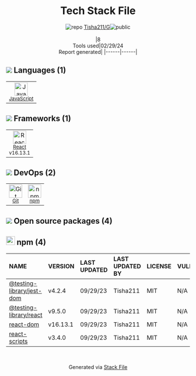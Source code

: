 <!--
&lt;--- Readme.md Snippet without images Start ---&gt;
## Tech Stack
Tisha211/G is built on the following main stack:

- [JavaScript](https://developer.mozilla.org/en-US/docs/Web/JavaScript) – Languages
- [React](https://reactjs.org/) – Javascript UI Libraries

Full tech stack [here](/techstack.md)

&lt;--- Readme.md Snippet without images End ---&gt;

&lt;--- Readme.md Snippet with images Start ---&gt;
## Tech Stack
Tisha211/G is built on the following main stack:

- <img width='25' height='25' src='https://img.stackshare.io/service/1209/javascript.jpeg' alt='JavaScript'/> [JavaScript](https://developer.mozilla.org/en-US/docs/Web/JavaScript) – Languages
- <img width='25' height='25' src='https://img.stackshare.io/service/1020/OYIaJ1KK.png' alt='React'/> [React](https://reactjs.org/) – Javascript UI Libraries

Full tech stack [here](/techstack.md)

&lt;--- Readme.md Snippet with images End ---&gt;
-->
<div align="center">

# Tech Stack File
![](https://img.stackshare.io/repo.svg "repo") [Tisha211/G](https://github.com/Tisha211/G)![](https://img.stackshare.io/public_badge.svg "public")
<br/><br/>
|8<br/>Tools used|02/29/24 <br/>Report generated|
|------|------|
</div>

## <img src='https://img.stackshare.io/languages.svg'/> Languages (1)
<table><tr>
  <td align='center'>
  <img width='36' height='36' src='https://img.stackshare.io/service/1209/javascript.jpeg' alt='JavaScript'>
  <br>
  <sub><a href="https://developer.mozilla.org/en-US/docs/Web/JavaScript">JavaScript</a></sub>
  <br>
  <sub></sub>
</td>

</tr>
</table>

## <img src='https://img.stackshare.io/frameworks.svg'/> Frameworks (1)
<table><tr>
  <td align='center'>
  <img width='36' height='36' src='https://img.stackshare.io/service/1020/OYIaJ1KK.png' alt='React'>
  <br>
  <sub><a href="https://reactjs.org/">React</a></sub>
  <br>
  <sub>v16.13.1</sub>
</td>

</tr>
</table>

## <img src='https://img.stackshare.io/devops.svg'/> DevOps (2)
<table><tr>
  <td align='center'>
  <img width='36' height='36' src='https://img.stackshare.io/service/1046/git.png' alt='Git'>
  <br>
  <sub><a href="http://git-scm.com/">Git</a></sub>
  <br>
  <sub></sub>
</td>

<td align='center'>
  <img width='36' height='36' src='https://img.stackshare.io/service/1120/lejvzrnlpb308aftn31u.png' alt='npm'>
  <br>
  <sub><a href="https://www.npmjs.com/">npm</a></sub>
  <br>
  <sub></sub>
</td>

</tr>
</table>


## <img src='https://img.stackshare.io/group.svg' /> Open source packages (4)</h2>

## <img width='24' height='24' src='https://img.stackshare.io/service/1120/lejvzrnlpb308aftn31u.png'/> npm (4)

|NAME|VERSION|LAST UPDATED|LAST UPDATED BY|LICENSE|VULNERABILITIES|
|:------|:------|:------|:------|:------|:------|
|[@testing-library/jest-dom](https://www.npmjs.com/@testing-library/jest-dom)|v4.2.4|09/29/23|Tisha211 |MIT|N/A|
|[@testing-library/react](https://www.npmjs.com/@testing-library/react)|v9.5.0|09/29/23|Tisha211 |MIT|N/A|
|[react-dom](https://www.npmjs.com/react-dom)|v16.13.1|09/29/23|Tisha211 |MIT|N/A|
|[react-scripts](https://www.npmjs.com/react-scripts)|v3.4.0|09/29/23|Tisha211 |MIT|N/A|

<br/>
<div align='center'>

Generated via [Stack File](https://github.com/marketplace/stack-file)
